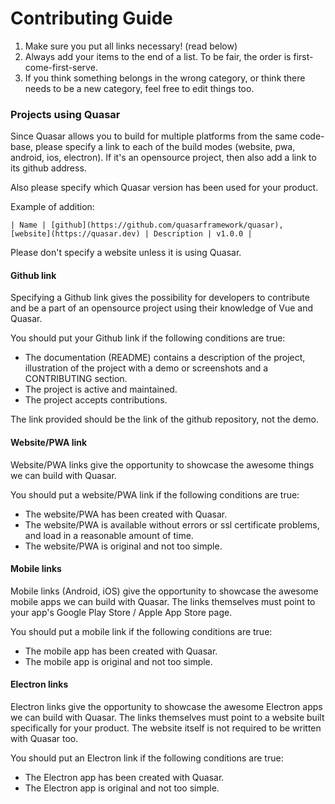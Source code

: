 # Contributing Guide

1. Make sure you put all links necessary! (read below)
2. Always add your items to the end of a list. To be fair, the order is first-come-first-serve.
3. If you think something belongs in the wrong category, or think there needs to be a new category, feel free to edit things too.



### Projects using Quasar

Since Quasar allows you to build for multiple platforms from the same code-base, please specify a link to each of the build modes (website, pwa, android, ios, electron).
If it's an opensource project, then also add a link to its github address.

Also please specify which Quasar version has been used for your product.

Example of addition:
```
| Name | [github](https://github.com/quasarframework/quasar), [website](https://quasar.dev) | Description | v1.0.0 |
```

Please don't specify a website unless it is using Quasar.

#### Github link

Specifying a Github link gives the possibility for developers to contribute and be a part of an opensource project using their knowledge of Vue and Quasar.

You should put your Github link if the following conditions are true:
- The documentation (README) contains a description of the project, illustration of the project with a demo or screenshots and a CONTRIBUTING section.
- The project is active and maintained.
- The project accepts contributions.

The link provided should be the link of the github repository, not the demo.

#### Website/PWA link

Website/PWA links give the opportunity to showcase the awesome things we can build with Quasar.

You should put a website/PWA link if the following conditions are true:
- The website/PWA has been created with Quasar.
- The website/PWA is available without errors or ssl certificate problems, and load in a reasonable amount of time.
- The website/PWA is original and not too simple.

#### Mobile links

Mobile links (Android, iOS) give the opportunity to showcase the awesome mobile apps we can build with Quasar. The links themselves must point to your app's Google Play Store / Apple App Store page.

You should put a mobile link if the following conditions are true:
- The mobile app has been created with Quasar.
- The mobile app is original and not too simple.

#### Electron links

Electron links give the opportunity to showcase the awesome Electron apps we can build with Quasar. The links themselves must point to a website built specifically for your product. The website itself is not required to be written with Quasar too.

You should put an Electron link if the following conditions are true:
- The Electron app has been created with Quasar.
- The Electron app is original and not too simple.
